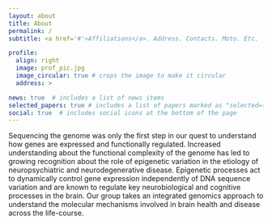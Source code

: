 ```yaml
---
layout: about
title: About
permalink: /
subtitle: <a href='#'>Affiliations</a>. Address. Contacts. Moto. Etc.

profile:
  align: right
  image: prof_pic.jpg
  image_circular: true # crops the image to make it circular
  address: >

news: true  # includes a list of news items
selected_papers: true # includes a list of papers marked as "selected={true}"
social: true  # includes social icons at the bottom of the page
---
```


Sequencing the genome was only the first step in our quest to understand how genes are expressed and functionally regulated. Increased understanding about the functional complexity of the genome has led to growing recognition about the role of epigenetic variation in the etiology of neuropsychiatric and neurodegenerative disease. Epigenetic processes act to dynamically control gene expression independently of DNA sequence variation and are known to regulate key neurobiological and cognitive processes in the brain. Our group takes an integrated genomics approach to understand the molecular mechanisms involved in brain health and disease across the life-course.
